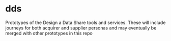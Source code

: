 # dds
Prototypes of the Design a Data Share tools and services. These will include journeys for both acquirer and supplier personas and may eventually be merged with other prototypes in this repo
